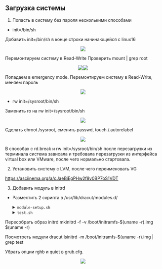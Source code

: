 Загрузка системы
-----------------

1. Попасть в систему без пароля несколькими способами

* init=/bin/sh

Добавить init=/bin/sh в конце строки начинающейся с linux16
<p align="center"><img src="https://prnt.sc/mokzze"></p>

Перемонтируем систему в Read-Write
Проверить mount | grep root
<p align="center"><img src="https://prnt.sc/mokqrk></p>

* rd.break

В конце строки начинающейся с linux16 добавляем rd.break и нажимаем сtrl-x для загрузки в систему
<p align="center"><img src="https://prnt.sc/mol3rr"></p>

Попадаем в emergency mode. Перемонтируем систему в Read-Write, меняем пароль
<p align="center"><img src="https://prnt.sc/mol25i"></p>

* rw init=/sysroot/bin/sh

Заменить ro на rw init=/sysroot/bin/sh
<p align="center"><img src="https://prnt.sc/molb2v"></p>

Сделать chroot /sysroot, сменить passwd, touch /.autorelabel
<p align="center"><img src="https://prnt.sc/molc6u"></p>

В способах c rd.break и rw init=/sysroot/bin/sh после перезагрузки из терминала система зависала и требовала 
перезагрузки из интерфейса  virtual box или VMware, после чего нормально стартовала.

 
2. Установить систему с LVM, после чего переименовать VG

https://asciinema.org/a/cJaeBiEgPHw2f8v0BP7oS1VDT

3. Добавить модуль в initrd

* Разместить 2 скрипта в /usr/lib/dracut/modules.d/
    <details>
    <summary><code>module-setup.sh</code></summary>
    
    ```
    #!/bin/bash
    
    check() {
        return 0
    }
    
    depends() {
        return 0
    }
    
    install() {
        inst_hook cleanup 00 "${moddir}/test.sh"
    }
    ```
    </details>

    <details>
    <summary><code>test.sh</code></summary>
        
    ```
    #!/bin/bash
    
    exec 0<>/dev/console 1<>/dev/console 2<>/dev/console
    cat <<'msgend'
    
    Hello! You are in dracut module!
    
     ___________________
    < I'm Tux >
     -------------------
       \
        \
            .--.
           |o_o |
           |:_/ |
          //   \ \
         (|     | )
        /'\_   _/`\
        \___)=(___/
    msgend
    sleep 10
    echo " continuing...."
    ```  
    </details>

Пересобрать образ initrd 
mkinitrd -f -v /boot/initramfs-$(uname -r).img $(uname -r)

Посмотреть модули dracut
lsinitrd -m /boot/initramfs-$(uname -r).img | grep test

Убрать опции rghb и quiet в grub.cfg.

<p align="center"><img src="https://github.com/pool80/otus/tree/master/lesson7_boot/pic/dracut_hello.jpg"></p>
    
